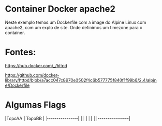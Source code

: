 # Container Docker apache2     

Neste exemplo temos um Dockerfile com a image do Alpine Linux com apache2, com um explo de site. Onde definimos um timezone para o container.

# Fontes:

https://hub.docker.com/_/httpd

https://github.com/docker-library/httpd/blob/a7acc047c8970e0502f4c6b577775f840f1f99b6/2.4/alpine/Dockerfile

# Algumas Flags

|TopoAA | TopoBB |
|----------------|
|       |        |
|       |        |
|----------------|
